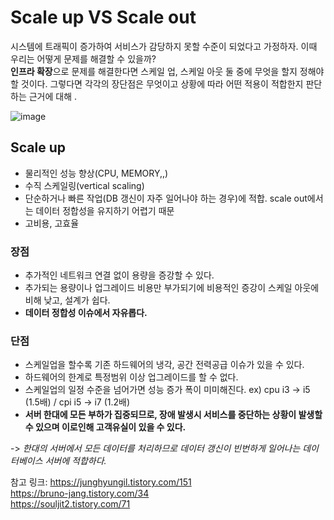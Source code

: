 # Scale up VS Scale out


시스템에 트래픽이 증가하여 서비스가 감당하지 못할 수준이 되었다고 가정하자. 이때 우리는 어떻게 문제를 해결할 수 있을까?   
**인프라 확장**으로 문제를 해결한다면 스케일 업, 스케일 아웃 둘 중에 무엇을 할지 정해야 할 것이다. 그렇다면 각각의 장단점은 무엇이고 상황에 따라 어떤 적용이 적합한지 판단하는 근거에 대해 . 

![image](https://user-images.githubusercontent.com/45115557/184940767-9d759fd8-4f37-4968-8133-e797cd0a95ac.png)


## Scale up

* 물리적인 성능 향상(CPU, MEMORY,,)
* 수직 스케일링(vertical scaling)
* 단순하거나 빠른 작업(DB 갱신이 자주 일어나야 하는 경우)에 적합. scale out에서는 데이터 정합성을 유지하기 어렵기 때문
* 고비용, 고효율


### 장점
* 추가적인 네트워크 연결 없이 용량을 증강할 수 있다.
* 추가되는 용량이나 업그레이드 비용만 부가되기에 비용적인 증강이 스케일 아웃에 비해 낮고, 설계가 쉽다. 
* **데이터 정합성 이슈에서 자유롭다.**

### 단점
* 스케일업을 할수록 기존 하드웨어의 냉각, 공간 전력공급 이슈가 있을 수 있다.
* 하드웨어의 한계로 특정범위 이상 업그레이드를 할 수 없다. 
* 스케일업의 일정 수준을 넘어가면 성능 증가 폭이 미미해진다. ex) cpu i3 -> i5 (1.5배) / cpi i5 -> i7 (1.2배)
* **서버 한대에 모든 부하가 집중되므로, 장애 발생시 서비스를 중단하는 상황이 발생할 수 있으며 이로인해 고객유실이 있을 수 있다.** 

-> *한대의 서버에서 모든 데이터를 처리하므로 데이터 갱신이 빈번하게 일어나는 데이터베이스 서버에 적합하다.*


참고 링크:
https://junghyungil.tistory.com/151   
https://bruno-jang.tistory.com/34   
https://souljit2.tistory.com/71   

